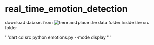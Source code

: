 # real_time_emotion_detection

download dataset from ![here](https://drive.google.com/file/d/1X60B-uR3NtqPd4oosdotpbDgy8KOfUdr/view) and place the data folder inside the src folder

'''dart
cd src
python emotions.py --mode display
'''
